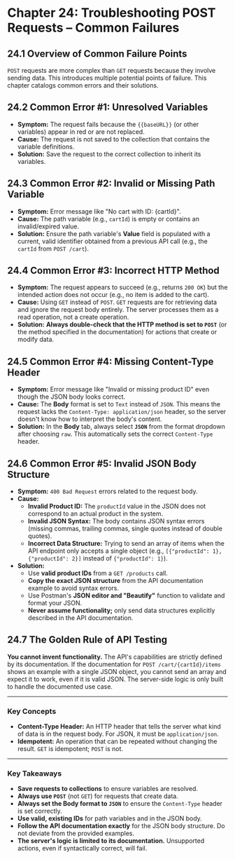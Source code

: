 # **Chapter 24: Troubleshooting POST Requests – Common Failures**

## **24.1 Overview of Common Failure Points**

`POST` requests are more complex than `GET` requests because they involve sending data. This introduces multiple potential points of failure. This chapter catalogs common errors and their solutions.

## **24.2 Common Error #1: Unresolved Variables**

*   **Symptom:** The request fails because the `{{baseURL}}` (or other variables) appear in red or are not replaced.
*   **Cause:** The request is not saved to the collection that contains the variable definitions.
*   **Solution:** Save the request to the correct collection to inherit its variables.

## **24.3 Common Error #2: Invalid or Missing Path Variable**

*   **Symptom:** Error message like "No cart with ID: {cartId}".
*   **Cause:** The path variable (e.g., `cartId`) is empty or contains an invalid/expired value.
*   **Solution:** Ensure the path variable's **Value** field is populated with a current, valid identifier obtained from a previous API call (e.g., the `cartId` from `POST /cart`).

## **24.4 Common Error #3: Incorrect HTTP Method**

*   **Symptom:** The request appears to succeed (e.g., returns `200 OK`) but the intended action does not occur (e.g., no item is added to the cart).
*   **Cause:** Using `GET` instead of `POST`. `GET` requests are for retrieving data and ignore the request body entirely. The server processes them as a read operation, not a create operation.
*   **Solution:** **Always double-check that the HTTP method is set to `POST`** (or the method specified in the documentation) for actions that create or modify data.

## **24.5 Common Error #4: Missing Content-Type Header**

*   **Symptom:** Error message like "Invalid or missing product ID" even though the JSON body looks correct.
*   **Cause:** The **Body** format is set to `Text` instead of `JSON`. This means the request lacks the `Content-Type: application/json` header, so the server doesn't know how to interpret the body's content.
*   **Solution:** In the **Body** tab, always select **`JSON`** from the format dropdown after choosing `raw`. This automatically sets the correct `Content-Type` header.

## **24.6 Common Error #5: Invalid JSON Body Structure**

*   **Symptom:** `400 Bad Request` errors related to the request body.
*   **Cause:**
    *   **Invalid Product ID:** The `productId` value in the JSON does not correspond to an actual product in the system.
    *   **Invalid JSON Syntax:** The body contains JSON syntax errors (missing commas, trailing commas, single quotes instead of double quotes).
    *   **Incorrect Data Structure:** Trying to send an array of items when the API endpoint only accepts a single object (e.g., `[{"productId": 1}, {"productId": 2}]` instead of `{"productId": 1}`).
*   **Solution:**
    *   Use **valid product IDs** from a `GET /products` call.
    *   **Copy the exact JSON structure** from the API documentation example to avoid syntax errors.
    *   Use Postman's **JSON editor and "Beautify"** function to validate and format your JSON.
    *   **Never assume functionality;** only send data structures explicitly described in the API documentation.

## **24.7 The Golden Rule of API Testing**

**You cannot invent functionality.** The API's capabilities are strictly defined by its documentation. If the documentation for `POST /cart/{cartId}/items` shows an example with a single JSON object, you cannot send an array and expect it to work, even if it is valid JSON. The server-side logic is only built to handle the documented use case.

***
### **Key Concepts**

*   **Content-Type Header:** An HTTP header that tells the server what kind of data is in the request body. For JSON, it must be `application/json`.
*   **Idempotent:** An operation that can be repeated without changing the result. `GET` is idempotent; `POST` is not.

***
### **Key Takeaways**

*   **Save requests to collections** to ensure variables are resolved.
*   **Always use `POST`** (not `GET`) for requests that create data.
*   **Always set the Body format to `JSON`** to ensure the `Content-Type` header is set correctly.
*   **Use valid, existing IDs** for path variables and in the JSON body.
*   **Follow the API documentation exactly** for the JSON body structure. Do not deviate from the provided examples.
*   **The server's logic is limited to its documentation.** Unsupported actions, even if syntactically correct, will fail.
